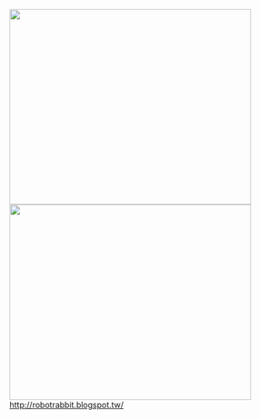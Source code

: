 <a href='http://www.youtube.com/watch?feature=player_embedded&v=u8GVTjuA4qM' target='_blank'><img src='http://img.youtube.com/vi/u8GVTjuA4qM/0.jpg' width='425' height=344 /></a>
<a href='http://www.youtube.com/watch?feature=player_embedded&v=6FTqPsNX0B0' target='_blank'><img src='http://img.youtube.com/vi/6FTqPsNX0B0/0.jpg' width='425' height=344 /></a>
http://robotrabbit.blogspot.tw/